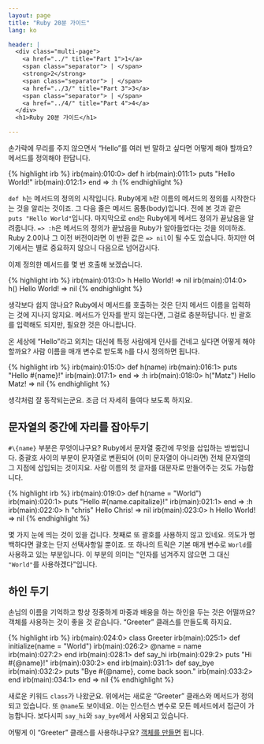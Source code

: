 ```yaml
---
layout: page
title: "Ruby 20분 가이드"
lang: ko

header: |
  <div class="multi-page">
    <a href="../" title="Part 1">1</a>
    <span class="separator"> | </span>
    <strong>2</strong>
    <span class="separator"> | </span>
    <a href="../3/" title="Part 3">3</a>
    <span class="separator"> | </span>
    <a href="../4/" title="Part 4">4</a>
  </div>
  <h1>Ruby 20분 가이드</h1>

---
```


손가락에 무리를 주지 않으면서 “Hello”를 여러 번 말하고 싶다면 어떻게 해야 할까요? 메서드를 정의해야 한답니다.

{% highlight irb %}
irb(main):010:0> def h
irb(main):011:1> puts "Hello World!"
irb(main):012:1> end
=> :h
{% endhighlight %}

`def h`는 메서드의 정의의 시작입니다. Ruby에게 `h`란 이름의 메서드의 정의를
시작한다는 것을 알리는 것이죠. 그 다음 줄은 메서드 몸통(body)입니다. 전에 본 것과
같은 `puts "Hello World"`입니다.
마지막으로 `end`는 Ruby에게 메서드 정의가 끝났음을 알려줍니다.
`=> :h`은 메서드의 정의가 끝났음을 Ruby가 알아들었다는 것을 의미하죠.
Ruby 2.0이나 그 이전 버전이라면 이 반환 값은 `=> nil`이 될 수도 있습니다.
하지만 여기에서는 별로 중요하지 않으니 다음으로 넘어갑시다.

이제 정의한 메서드를 몇 번 호출해 보겠습니다.

{% highlight irb %}
irb(main):013:0> h
Hello World!
=> nil
irb(main):014:0> h()
Hello World!
=> nil
{% endhighlight %}

생각보다 쉽지 않나요? Ruby에서 메서드를 호출하는 것은 단지 메서드 이름을 입력하는 것에 지나지 않지요. 메서드가 인자를 받지
않는다면, 그걸로 충분하답니다. 빈 괄호를 입력해도 되지만, 필요한 것은 아니랍니다.

온 세상에 “Hello”라고 외치는 대신에 특정 사람에게 인사를 건네고 싶다면 어떻게 해야
할까요? 사람 이름을 매개 변수로 받도록 `h`를 다시 정의하면 됩니다.

{% highlight irb %}
irb(main):015:0> def h(name)
irb(main):016:1> puts "Hello #{name}!"
irb(main):017:1> end
=> :h
irb(main):018:0> h("Matz")
Hello Matz!
=> nil
{% endhighlight %}

생각처럼 잘 동작되는군요. 조금 더 자세히 들여다 보도록 하지요.

## 문자열의 중간에 자리를 잡아두기

`#\{name}` 부분은 무엇이냐구요? Ruby에서 문자열 중간에 무엇을 삽입하는 방법입니다.
중괄호 사이의 부분이 문자열로 변환되어 (이미 문자열이 아니라면) 전체 문자열의 그
지점에 삽입되는 것이지요. 사람 이름의 첫 글자를 대문자로 만들어주는 것도 가능합니다.

{% highlight irb %}
irb(main):019:0> def h(name = "World")
irb(main):020:1> puts "Hello #{name.capitalize}!"
irb(main):021:1> end
=> :h
irb(main):022:0> h "chris"
Hello Chris!
=> nil
irb(main):023:0> h
Hello World!
=> nil
{% endhighlight %}

몇 가지 눈에 띄는 것이 있을 겁니다. 첫째로 또 괄호를 사용하지 않고 있네요. 의도가
명백하다면 괄호는 단지 선택사항일 뿐이죠. 또 하나의 트릭은 기본 매개 변수로 `World`를
사용하고 있는 부분입니다. 이 부분의 의미는 "인자를 넘겨주지 않으면 그 대신
`"World"`를 사용하겠다"입니다.

## 하인 두기

손님의 이름을 기억하고 항상 정중하게 마중과 배웅을 하는 하인을 두는 것은 어떨까요? 객체를 사용하는 것이 좋을 것 같습니다.
“Greeter” 클래스를 만들도록 하지요.

{% highlight irb %}
irb(main):024:0> class Greeter
irb(main):025:1>   def initialize(name = "World")
irb(main):026:2>     @name = name
irb(main):027:2>   end
irb(main):028:1>   def say_hi
irb(main):029:2>     puts "Hi #{@name}!"
irb(main):030:2>   end
irb(main):031:1>   def say_bye
irb(main):032:2>     puts "Bye #{@name}, come back soon."
irb(main):033:2>   end
irb(main):034:1> end
=> nil
{% endhighlight %}

새로운 키워드 `class`가 나왔군요. 위에서는 새로운 “Greeter” 클래스와 메서드가
정의되고 있습니다. 또 `@name`도 보이네요. 이는 인스턴스 변수로 모든 메서드에서
접근이 가능합니다. 보다시피 `say_hi`와 `say_bye`에서 사용되고 있습니다.

어떻게 이 “Greeter” 클래스를 사용하냐구요? [객체를 만들면](../3/) 됩니다.
